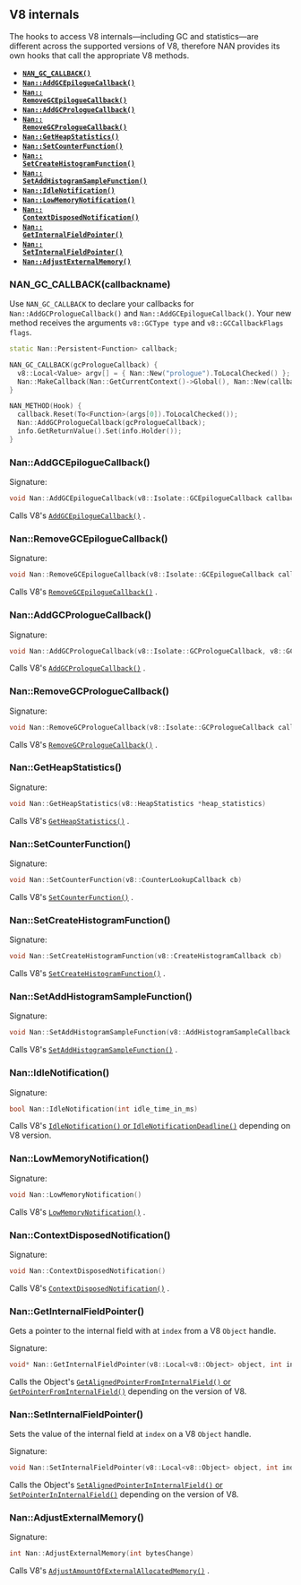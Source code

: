 ## V8 internals

The hooks to access V8 internals—including GC and statistics—are different across the supported
versions of V8, therefore NAN provides its own hooks that call the appropriate V8 methods.

- <a href="#api_nan_gc_callback"><b><code>NAN_GC_CALLBACK()</code></b></a>
- <a href="#api_nan_add_gc_epilogue_callback"><b><code>Nan::AddGCEpilogueCallback()</code></b></a>
- <a href="#api_nan_remove_gc_epilogue_callback"><b><code>Nan::
  RemoveGCEpilogueCallback()</code></b></a>
- <a href="#api_nan_add_gc_prologue_callback"><b><code>Nan::AddGCPrologueCallback()</code></b></a>
- <a href="#api_nan_remove_gc_prologue_callback"><b><code>Nan::
  RemoveGCPrologueCallback()</code></b></a>
- <a href="#api_nan_get_heap_statistics"><b><code>Nan::GetHeapStatistics()</code></b></a>
- <a href="#api_nan_set_counter_function"><b><code>Nan::SetCounterFunction()</code></b></a>
- <a href="#api_nan_set_create_histogram_function"><b><code>Nan::
  SetCreateHistogramFunction()</code></b></a>
- <a href="#api_nan_set_add_histogram_sample_function"><b><code>Nan::
  SetAddHistogramSampleFunction()</code></b></a>
- <a href="#api_nan_idle_notification"><b><code>Nan::IdleNotification()</code></b></a>
- <a href="#api_nan_low_memory_notification"><b><code>Nan::LowMemoryNotification()</code></b></a>
- <a href="#api_nan_context_disposed_notification"><b><code>Nan::
  ContextDisposedNotification()</code></b></a>
- <a href="#api_nan_get_internal_field_pointer"><b><code>Nan::
  GetInternalFieldPointer()</code></b></a>
- <a href="#api_nan_set_internal_field_pointer"><b><code>Nan::
  SetInternalFieldPointer()</code></b></a>
- <a href="#api_nan_adjust_external_memory"><b><code>Nan::AdjustExternalMemory()</code></b></a>

<a name="api_nan_gc_callback"></a>

### NAN_GC_CALLBACK(callbackname)

Use `NAN_GC_CALLBACK` to declare your callbacks for `Nan::AddGCPrologueCallback()`
and `Nan::AddGCEpilogueCallback()`. Your new method receives the arguments `v8::GCType type`
and `v8::GCCallbackFlags flags`.

```c++
static Nan::Persistent<Function> callback;

NAN_GC_CALLBACK(gcPrologueCallback) {
  v8::Local<Value> argv[] = { Nan::New("prologue").ToLocalChecked() };
  Nan::MakeCallback(Nan::GetCurrentContext()->Global(), Nan::New(callback), 1, argv);
}

NAN_METHOD(Hook) {
  callback.Reset(To<Function>(args[0]).ToLocalChecked());
  Nan::AddGCPrologueCallback(gcPrologueCallback);
  info.GetReturnValue().Set(info.Holder());
}
```

<a name="api_nan_add_gc_epilogue_callback"></a>

### Nan::AddGCEpilogueCallback()

Signature:

```c++
void Nan::AddGCEpilogueCallback(v8::Isolate::GCEpilogueCallback callback, v8::GCType gc_type_filter = v8::kGCTypeAll)
```

Calls
V8's [`AddGCEpilogueCallback()`](https://v8docs.nodesource.com/node-8.16/d5/dda/classv8_1_1_isolate.html#a580f976e4290cead62c2fc4dd396be3e)
.

<a name="api_nan_remove_gc_epilogue_callback"></a>

### Nan::RemoveGCEpilogueCallback()

Signature:

```c++
void Nan::RemoveGCEpilogueCallback(v8::Isolate::GCEpilogueCallback callback)
```

Calls
V8's [`RemoveGCEpilogueCallback()`](https://v8docs.nodesource.com/node-8.16/d5/dda/classv8_1_1_isolate.html#adca9294555a3908e9f23c7bb0f0f284c)
.

<a name="api_nan_add_gc_prologue_callback"></a>

### Nan::AddGCPrologueCallback()

Signature:

```c++
void Nan::AddGCPrologueCallback(v8::Isolate::GCPrologueCallback, v8::GCType gc_type_filter callback)
```

Calls
V8's [`AddGCPrologueCallback()`](https://v8docs.nodesource.com/node-8.16/d5/dda/classv8_1_1_isolate.html#a6dbef303603ebdb03da6998794ea05b8)
.

<a name="api_nan_remove_gc_prologue_callback"></a>

### Nan::RemoveGCPrologueCallback()

Signature:

```c++
void Nan::RemoveGCPrologueCallback(v8::Isolate::GCPrologueCallback callback)
```

Calls
V8's [`RemoveGCPrologueCallback()`](https://v8docs.nodesource.com/node-8.16/d5/dda/classv8_1_1_isolate.html#a5f72c7cda21415ce062bbe5c58abe09e)
.

<a name="api_nan_get_heap_statistics"></a>

### Nan::GetHeapStatistics()

Signature:

```c++
void Nan::GetHeapStatistics(v8::HeapStatistics *heap_statistics)
```

Calls
V8's [`GetHeapStatistics()`](https://v8docs.nodesource.com/node-8.16/d5/dda/classv8_1_1_isolate.html#a5593ac74687b713095c38987e5950b34)
.

<a name="api_nan_set_counter_function"></a>

### Nan::SetCounterFunction()

Signature:

```c++
void Nan::SetCounterFunction(v8::CounterLookupCallback cb)
```

Calls
V8's [`SetCounterFunction()`](https://v8docs.nodesource.com/node-8.16/d5/dda/classv8_1_1_isolate.html#a045d7754e62fa0ec72ae6c259b29af94)
.

<a name="api_nan_set_create_histogram_function"></a>

### Nan::SetCreateHistogramFunction()

Signature:

```c++
void Nan::SetCreateHistogramFunction(v8::CreateHistogramCallback cb) 
```

Calls
V8's [`SetCreateHistogramFunction()`](https://v8docs.nodesource.com/node-8.16/d5/dda/classv8_1_1_isolate.html#a542d67e85089cb3f92aadf032f99e732)
.

<a name="api_nan_set_add_histogram_sample_function"></a>

### Nan::SetAddHistogramSampleFunction()

Signature:

```c++
void Nan::SetAddHistogramSampleFunction(v8::AddHistogramSampleCallback cb) 
```

Calls
V8's [`SetAddHistogramSampleFunction()`](https://v8docs.nodesource.com/node-8.16/d5/dda/classv8_1_1_isolate.html#aeb420b690bc2c216882d6fdd00ddd3ea)
.

<a name="api_nan_idle_notification"></a>

### Nan::IdleNotification()

Signature:

```c++
bool Nan::IdleNotification(int idle_time_in_ms)
```

Calls
V8's [`IdleNotification()` or `IdleNotificationDeadline()`](https://v8docs.nodesource.com/node-8.16/d5/dda/classv8_1_1_isolate.html#ad6a2a02657f5425ad460060652a5a118)
depending on V8 version.

<a name="api_nan_low_memory_notification"></a>

### Nan::LowMemoryNotification()

Signature:

```c++
void Nan::LowMemoryNotification() 
```

Calls
V8's [`LowMemoryNotification()`](https://v8docs.nodesource.com/node-8.16/d5/dda/classv8_1_1_isolate.html#a24647f61d6b41f69668094bdcd6ea91f)
.

<a name="api_nan_context_disposed_notification"></a>

### Nan::ContextDisposedNotification()

Signature:

```c++
void Nan::ContextDisposedNotification()
```

Calls
V8's [`ContextDisposedNotification()`](https://v8docs.nodesource.com/node-8.16/d5/dda/classv8_1_1_isolate.html#ad7f5dc559866343fe6cd8db1f134d48b)
.

<a name="api_nan_get_internal_field_pointer"></a>

### Nan::GetInternalFieldPointer()

Gets a pointer to the internal field with at `index` from a V8 `Object` handle.

Signature:

```c++
void* Nan::GetInternalFieldPointer(v8::Local<v8::Object> object, int index) 
```

Calls the
Object's [`GetAlignedPointerFromInternalField()` or `GetPointerFromInternalField()`](https://v8docs.nodesource.com/node-8.16/db/d85/classv8_1_1_object.html#a580ea84afb26c005d6762eeb9e3c308f)
depending on the version of V8.

<a name="api_nan_set_internal_field_pointer"></a>

### Nan::SetInternalFieldPointer()

Sets the value of the internal field at `index` on a V8 `Object` handle.

Signature:

```c++
void Nan::SetInternalFieldPointer(v8::Local<v8::Object> object, int index, void* value)
```

Calls the
Object's [`SetAlignedPointerInInternalField()` or `SetPointerInInternalField()`](https://v8docs.nodesource.com/node-8.16/db/d85/classv8_1_1_object.html#ab3c57184263cf29963ef0017bec82281)
depending on the version of V8.

<a name="api_nan_adjust_external_memory"></a>

### Nan::AdjustExternalMemory()

Signature:

```c++
int Nan::AdjustExternalMemory(int bytesChange)
```

Calls
V8's [`AdjustAmountOfExternalAllocatedMemory()`](https://v8docs.nodesource.com/node-8.16/d5/dda/classv8_1_1_isolate.html#ae1a59cac60409d3922582c4af675473e)
.

